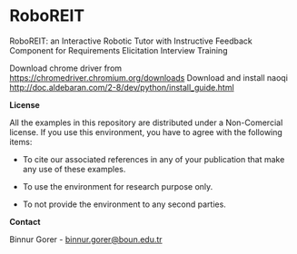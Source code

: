 # RoboREIT
RoboREIT: an Interactive Robotic Tutor with Instructive Feedback Component for Requirements Elicitation Interview Training

Download chrome driver from https://chromedriver.chromium.org/downloads
Download and install naoqi http://doc.aldebaran.com/2-8/dev/python/install_guide.html

**License**

All the examples in this repository are distributed under a Non-Comercial license. If you use this environment, you have to agree with the following items:

- To cite our associated references in any of your publication that make any use of these examples.

- To use the environment for research purpose only.

- To not provide the environment to any second parties.



**Contact**

Binnur Gorer - binnur.gorer@boun.edu.tr
